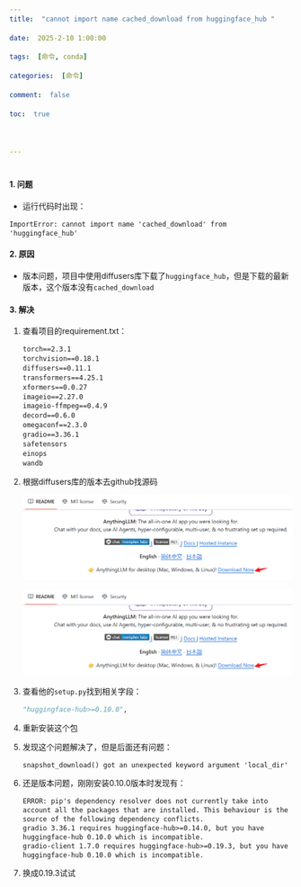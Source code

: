 ```yaml
---
title:  "cannot import name cached_download from huggingface_hub "

date:  2025-2-10 1:00:00

tags:  [命令, conda]

categories:  [命令]

comment:  false

toc:  true



---
```


#

<!--more-->



#### 1. 问题

- 运行代码时出现：

```
ImportError: cannot import name 'cached_download' from 'huggingface_hub' 
```



#### 2. 原因

- 版本问题，项目中使用diffusers库下载了`huggingface_hub`，但是下载的最新版本，这个版本没有`cached_download`



#### 3. 解决

1. 查看项目的requirement.txt：

   ```tex
   torch==2.3.1
   torchvision==0.18.1
   diffusers==0.11.1
   transformers==4.25.1
   xformers==0.0.27
   imageio==2.27.0
   imageio-ffmpeg==0.4.9
   decord==0.6.0
   omegaconf==2.3.0
   gradio==3.36.1
   safetensors
   einops
   wandb
   ```

2. 根据diffusers库的版本去github找源码

   ![](../../../../themes/yilia/source/img/project/deepseek/local_install/1.png)

   ![](img/project/deepseek/local_install/1.png)

3. 查看他的`setup.py`找到相关字段：

   ```python
   "huggingface-hub>=0.10.0",
   ```

4. 重新安装这个包

5. 发现这个问题解决了，但是后面还有问题：

   ```shell
   snapshot_download() got an unexpected keyword argument 'local_dir'
   ```

   

6. 还是版本问题，刚刚安装0.10.0版本时发现有：

   ```shell
   ERROR: pip's dependency resolver does not currently take into account all the packages that are installed. This behaviour is the source of the following dependency conflicts.
   gradio 3.36.1 requires huggingface-hub>=0.14.0, but you have huggingface-hub 0.10.0 which is incompatible.
   gradio-client 1.7.0 requires huggingface-hub>=0.19.3, but you have huggingface-hub 0.10.0 which is incompatible.
   ```

7. 换成0.19.3试试
